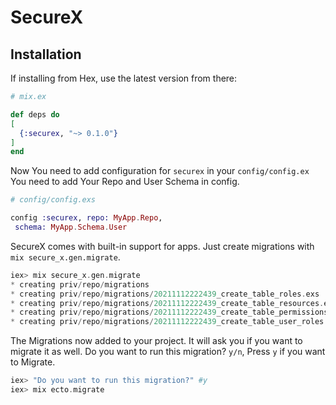 # SecureX

## Installation

If installing from Hex, use the latest version from there:
  ```elixir
  # mix.ex

  def deps do
  [
    {:securex, "~> 0.1.0"}
  ]
  end
  ```
Now You need to add configuration for `securex` in your `config/config.ex`
You need to add Your Repo and User Schema in config.
  ```elixir
  # config/config.exs

  config :securex, repo: MyApp.Repo, 
   schema: MyApp.Schema.User
  ```
SecureX comes with built-in support for apps. Just create migrations with `mix secure_x.gen.migrate`.
  ```elixir
  iex> mix secure_x.gen.migrate
  * creating priv/repo/migrations
  * creating priv/repo/migrations/20211112222439_create_table_roles.exs
  * creating priv/repo/migrations/20211112222439_create_table_resources.exs
  * creating priv/repo/migrations/20211112222439_create_table_permissions.exs
  * creating priv/repo/migrations/20211112222439_create_table_user_roles.exs
  ```

The Migrations now added to your project. It will ask you if you want to migrate it as well.
Do you want to run this migration? `y/n`, Press `y` if you want to Migrate.
  ```elixir
  iex> "Do you want to run this migration?" #y
  iex> mix ecto.migrate
  ```